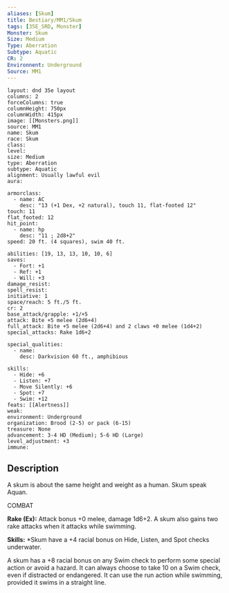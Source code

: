 ```yaml
---
aliases: [Skum]
title: Bestiary/MM1/Skum
tags: [35E_SRD, Monster]
Monster: Skum
Size: Medium
Type: Aberration
Subtype: Aquatic
CR: 2
Environnent: Underground
Source: MM1
---
```


```statblock
layout: dnd 35e layout
columns: 2
forceColumns: true
columnHeight: 750px
columnWidth: 415px
image: [[Monsters.png]]
source: MM1
name: Skum
race: Skum
class: 
level: 
size: Medium
type: Aberration
subtype: Aquatic
alignment: Usually lawful evil
aura: 

armorclass:
  - name: AC
    desc: "13 (+1 Dex, +2 natural), touch 11, flat-footed 12"
touch: 11
flat_footed: 12
hit_point:
  - name: hp
    desc: "11 ; 2d8+2"
speed: 20 ft. (4 squares), swim 40 ft.

abilities: [19, 13, 13, 10, 10, 6]
saves:
  - Fort: +1
  - Ref: +1
  - Will: +3
damage_resist: 
spell_resist: 
initiative: 1
space/reach: 5 ft./5 ft.
cr: 2
base_attack/grapple: +1/+5
attack: Bite +5 melee (2d6+4)
full_attack: Bite +5 melee (2d6+4) and 2 claws +0 melee (1d4+2)
special_attacks: Rake 1d6+2

special_qualities:
  - name: 
    desc: Darkvision 60 ft., amphibious

skills:
  - Hide: +6
  - Listen: +7
  - Move Silently: +6
  - Spot: +7
  - Swim: +12
feats: [[Alertness]]
weak: 
environment: Underground
organization: Brood (2-5) or pack (6-15)
treasure: None
advancement: 3-4 HD (Medium); 5-6 HD (Large)
level_adjustment: +3
immune: 
```

## Description

<p>A skum is about the same height and weight as a human. Skum speak Aquan.</p>
<p>COMBAT</p>
<p>
            <b>Rake (Ex):</b> Attack bonus +0 melee, damage 1d6+2. A skum also gains two rake attacks when it attacks while swimming.</p>
<p>
            <b>Skills:</b> *Skum have a +4 racial bonus on Hide, Listen, and Spot checks underwater.</p>
<p>A skum has a +8 racial bonus on any Swim check to perform some special action or avoid a hazard. It can always choose to take 10 on a Swim check, even if distracted or endangered. It can use the run action while swimming, provided it swims in a straight line.</p>